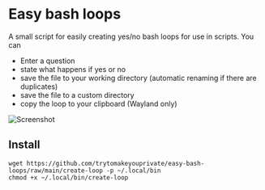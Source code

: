 # Easy bash loops
A small script for easily creating yes/no bash loops for use in scripts. You can

- Enter a question
- state what happens if yes or no
- save the file to your working directory (automatic renaming if there are duplicates)
- save the file to a custom directory
- copy the loop to your clipboard (Wayland only)

![Screenshot](https://github.com/trytomakeyouprivate/easy-bash-loops/blob/main/bash-loops.png)

## Install

```
wget https://github.com/trytomakeyouprivate/easy-bash-loops/raw/main/create-loop -p ~/.local/bin
chmod +x ~/.local/bin/create-loop
```

